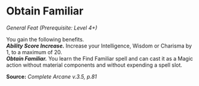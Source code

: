 # Obtain Familiar
*General Feat (Prerequisite: Level 4+)*  

You gain the following benefits.  
***Ability Score Increase.*** Increase your Intelligence, Wisdom or Charisma by 1, to a maximum of 20.  
***Obtain Familiar.*** You learn the Find Familiar spell and can cast it as a Magic action without material components and without expending a spell slot.



**Source:** *Complete Arcane v.3.5, p.81*